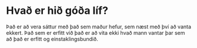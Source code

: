 # Hvað er hið góða líf?
Það er að vera sáttur með það sem maður hefur, sem næst með því að vanta ekkert.
Það sem er erfitt við það er að vita ekki hvað mann vantar þar sem að það er erfitt og einstaklingsbundið.
